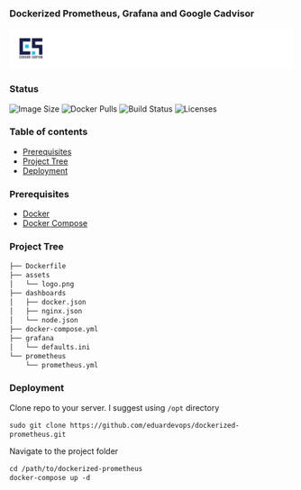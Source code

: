### Dockerized Prometheus, Grafana and Google Cadvisor

![Logo](./assets/lg.png)

### Status
<img alt="Image Size" src="https://img.shields.io/docker/image-size/eduardevops/monitoring" style="max-width:100%;"> <img alt="Docker Pulls" src="https://img.shields.io/docker/pulls/eduardevops/monitoring" style="max-width:100%;"> <img alt="Build Status" src="https://img.shields.io/docker/cloud/build/eduardevops/monitoring" style="max-width:100%;"> <img alt="Licenses" src="https://img.shields.io/badge/License-GPLv3-blue.svg" style="max-width:100%;">

### Table of contents
* [Prerequisites](#Prerequisites)
* [Project Tree](#Project-Tree)
* [Deployment](#Deployment)

### Prerequisites
*	[Docker](https://www.docker.com/)
*	[Docker Compose](https://docs.docker.com/compose/install/)

### Project Tree
```less
├── Dockerfile
├── assets
│   └── logo.png
├── dashboards
│   ├── docker.json
│   ├── nginx.json
│   └── node.json
├── docker-compose.yml
├── grafana
│   └── defaults.ini
└── prometheus
    └── prometheus.yml
```

### Deployment
Clone repo to your server. I suggest using ```/opt``` directory
```less
sudo git clone https://github.com/eduardevops/dockerized-prometheus.git
```

Navigate to the project folder
```less
cd /path/to/dockerized-prometheus
docker-compose up -d
```
